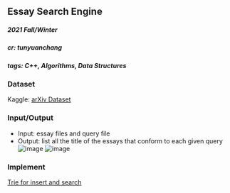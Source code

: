 ## Essay Search Engine
##### **2021 Fall/Winter**
##### *cr: tunyuanchang*
##### tags: C++, Algorithms, Data Structures

### Dataset
Kaggle: [arXiv Dataset](https://www.kaggle.com/datasets/Cornell-University/arxiv)

### Input/Output
- Input: essay files and query file
- Output: list all the title of the essays that conform to each given query
![image](https://user-images.githubusercontent.com/81228405/226245999-bc37d0e9-b46f-4fea-8648-ad3395e28d0b.png)
![image](https://user-images.githubusercontent.com/81228405/226246126-32c68db9-7550-4302-accf-ec03b423b91d.png)

### Implement
[Trie for insert and search](https://www.geeksforgeeks.org/trie-insert-and-search/)
